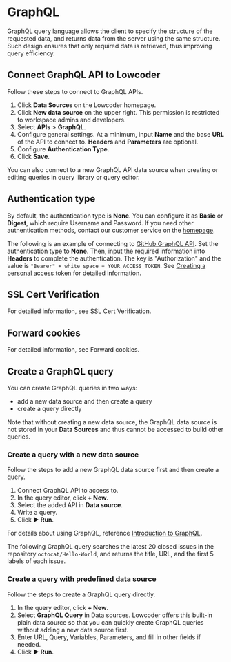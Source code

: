 # GraphQL

GraphQL query language allows the client to specify the structure of the requested data, and returns data from the server using the same structure. Such design ensures that only required data is retrieved, thus improving query efficiency.

## Connect GraphQL API to Lowcoder

Follow these steps to connect to GraphQL APIs.

1. Click **Data Sources** on the Lowcoder homepage.
2. Click **New data source** on the upper right. This permission is restricted to workspace admins and developers.
3. Select **APIs** > **GraphQL**.
4. Configure general settings. At a minimum, input **Name** and the base **URL** of the API to connect to. **Headers** and **Parameters** are optional.
5. Configure **Authentication Type**.
6. Click **Save**.

You can also connect to a new GraphQL API data source when creating or editing queries in query library or query editor.

## Authentication type

By default, the authentication type is **None**. You can configure it as **Basic** or **Digest**, which require Username and Password. If you need other authentication methods, contact our customer service on the [homepage](https://lowcoder.dev).

The following is an example of connecting to [GitHub GraphQL API](https://docs.github.com/en/graphql). Set the authentication type to **None**. Then, input the required information into **Headers** to complete the authentication. The key is "Authorization" and the value is `"Bearer" + white space + YOUR_ACCESS_TOKEN`. See [Creating a personal access token](https://docs.github.com/en/authentication/keeping-your-account-and-data-secure/creating-a-personal-access-token) for detailed information.

## SSL Cert Verification

For detailed information, see SSL Cert Verification.

## Forward cookies

For detailed information, see Forward cookies.

## Create a GraphQL query

You can create GraphQL queries in two ways:

* add a new data source and then create a query
* create a query directly

Note that without creating a new data source, the GraphQL data source is not stored in your **Data Sources** and thus cannot be accessed to build other queries.

### Create a query with a new data source

Follow the steps to add a new GraphQL data source first and then create a query.

1. Connect GraphQL API to access to.
2. In the query editor, click **+ New**.
3. Select the added API in **Data source**.
4. Write a query.
5. Click ▶ **Run**.

For details about using GraphQL, reference [Introduction to GraphQL](https://graphql.org/learn/).

The following GraphQL query searches the latest 20 closed issues in the repository `octocat/Hello-World`, and returns the title, URL, and the first 5 labels of each issue.

### Create a query with predefined data source

Follow the steps to create a GraphQL query directly.

1. In the query editor, click **+ New**.
2. Select **GraphQL Query** in Data sources. Lowcoder offers this built-in plain data source so that you can quickly create GraphQL queries without adding a new data source first.
3. Enter URL, Query, Variables, Parameters, and fill in other fields if needed.
4. Click ▶ **Run**.
